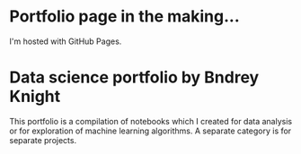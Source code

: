 <!DOCTYPE html>
<html>
<body>
<h1>Portfolio page in the making...</h1>
<p>I'm hosted with GitHub Pages.</p>
</body>
</html>

<h1 id="data-science-portfolio-by-brandon-knight">Data science portfolio by Bndrey Knight</h1>

<p>This portfolio is a compilation of notebooks which I created for data analysis or for exploration of machine learning algorithms. A separate category is for separate projects.</p>
